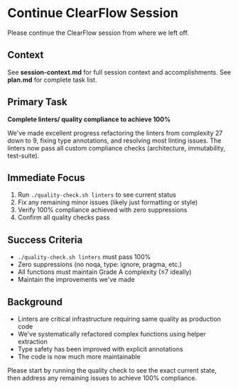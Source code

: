 # Continue ClearFlow Session

Please continue the ClearFlow session from where we left off.

## Context
See **session-context.md** for full session context and accomplishments.
See **plan.md** for complete task list.

## Primary Task
**Complete linters/ quality compliance to achieve 100%**

We've made excellent progress refactoring the linters from complexity 27 down to 9, fixing type annotations, and resolving most linting issues. The linters now pass all custom compliance checks (architecture, immutability, test-suite).

## Immediate Focus
1. Run `./quality-check.sh linters` to see current status
2. Fix any remaining minor issues (likely just formatting or style)
3. Verify 100% compliance achieved with zero suppressions
4. Confirm all quality checks pass

## Success Criteria
- `./quality-check.sh linters` must pass 100%
- Zero suppressions (no noqa, type: ignore, pragma, etc.)
- All functions must maintain Grade A complexity (≤7 ideally)
- Maintain the improvements we've made

## Background
- Linters are critical infrastructure requiring same quality as production code
- We've systematically refactored complex functions using helper extraction
- Type safety has been improved with explicit annotations
- The code is now much more maintainable

Please start by running the quality check to see the exact current state, then address any remaining issues to achieve 100% compliance.